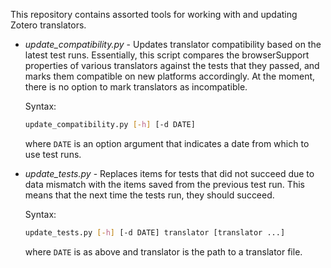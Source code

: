 This repository contains assorted tools for working with and updating Zotero translators.

  * *update_compatibility.py* - Updates translator compatibility based on the latest test runs.
    Essentially, this script compares the browserSupport properties of various translators against
    the tests that they passed, and marks them compatible on new platforms accordingly. At the 
    moment, there is no option to mark translators as incompatible.
    
    Syntax:
    
    ```sh
    update_compatibility.py [-h] [-d DATE]
    ```
    
    where ```DATE``` is an option argument that indicates a date from which to use test runs.
  * *update_tests.py* - Replaces items for tests that did not succeed due to data mismatch with the 
    items saved from the previous test run. This means that the next time the tests run, they should
    succeed.
  
    Syntax:
    
    ```sh
    update_tests.py [-h] [-d DATE] translator [translator ...]
    ```
    
    where ```DATE``` is as above and translator is the path to a translator file.
